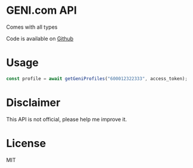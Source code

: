 # GENI.com API

Comes with all types

Code is available on [Github](https://github.com/codeledge/entitree-monorepo/tree/main/packages/geni-api)

# Usage

```ts
const profile = await getGeniProfiles("600012322333", access_token);
```

# Disclaimer

This API is not official, please help me improve it.

# License

MIT
